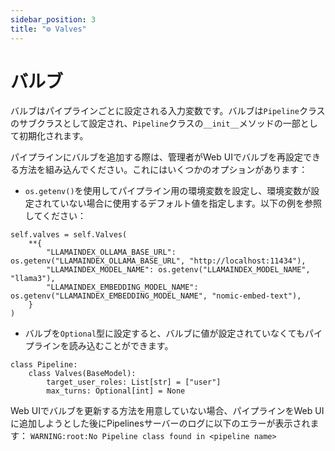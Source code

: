 ```yaml
---
sidebar_position: 3
title: "⚙️ Valves"
---
```


# バルブ

バルブはパイプラインごとに設定される入力変数です。バルブは`Pipeline`クラスのサブクラスとして設定され、`Pipeline`クラスの`__init__`メソッドの一部として初期化されます。

パイプラインにバルブを追加する際は、管理者がWeb UIでバルブを再設定できる方法を組み込んでください。これにはいくつかのオプションがあります：

- `os.getenv()`を使用してパイプライン用の環境変数を設定し、環境変数が設定されていない場合に使用するデフォルト値を指定します。以下の例を参照してください：

```
self.valves = self.Valves(
    **{
        "LLAMAINDEX_OLLAMA_BASE_URL": os.getenv("LLAMAINDEX_OLLAMA_BASE_URL", "http://localhost:11434"),
        "LLAMAINDEX_MODEL_NAME": os.getenv("LLAMAINDEX_MODEL_NAME", "llama3"),
        "LLAMAINDEX_EMBEDDING_MODEL_NAME": os.getenv("LLAMAINDEX_EMBEDDING_MODEL_NAME", "nomic-embed-text"),
    }
)
```

- バルブを`Optional`型に設定すると、バルブに値が設定されていなくてもパイプラインを読み込むことができます。

```
class Pipeline:
    class Valves(BaseModel):
        target_user_roles: List[str] = ["user"]
        max_turns: Optional[int] = None
```

Web UIでバルブを更新する方法を用意していない場合、パイプラインをWeb UIに追加しようとした後にPipelinesサーバーのログに以下のエラーが表示されます：
`WARNING:root:No Pipeline class found in <pipeline name>`